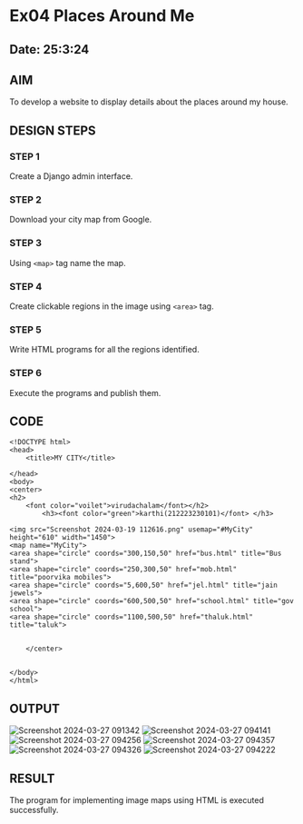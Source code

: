 # Ex04 Places Around Me
## Date: 25:3:24

## AIM
To develop a website to display details about the places around my house.

## DESIGN STEPS

### STEP 1
Create a Django admin interface.

### STEP 2
Download your city map from Google.

### STEP 3
Using ```<map>``` tag name the map.

### STEP 4
Create clickable regions in the image using ```<area>``` tag.

### STEP 5
Write HTML programs for all the regions identified.

### STEP 6
Execute the programs and publish them.

## CODE
```
<!DOCTYPE html>
<head>
    <title>MY CITY</title>

</head>
<body>
<center>
<h2>
    <font color="voilet">virudachalam</font></h2>
        <h3><font color="green">karthi(212223230101)</font> </h3>
  
<img src="Screenshot 2024-03-19 112616.png" usemap="#MyCity" height="610" width="1450">
<map name="MyCity">
<area shape="circle" coords="300,150,50" href="bus.html" title="Bus stand">
<area shape="circle" coords="250,300,50" href="mob.html" title="poorvika mobiles">
<area shape="circle" coords="5,600,50" href="jel.html" title="jain jewels">
<area shape="circle" coords="600,500,50" href="school.html" title="gov school">
<area shape="circle" coords="1100,500,50" href="thaluk.html" title="taluk">


    </center>


</body>
</html>
```



## OUTPUT
![Screenshot 2024-03-27 091342](https://github.com/Karthi051/NearMe/assets/148327224/dcfad6e7-ea18-47f7-bf0c-ab8f1539cd4b)
![Screenshot 2024-03-27 094141](https://github.com/Karthi051/NearMe/assets/148327224/76412ee0-4761-49d1-8540-adf340a5b3a4)
![Screenshot 2024-03-27 094256](https://github.com/Karthi051/NearMe/assets/148327224/c2581926-f9d6-477e-9055-008019e2121a)
![Screenshot 2024-03-27 094357](https://github.com/Karthi051/NearMe/assets/148327224/0ce17591-e67f-46c8-b84b-f96b3695bd38)
![Screenshot 2024-03-27 094326](https://github.com/Karthi051/NearMe/assets/148327224/e847f35f-8481-4c26-868d-6c35f9bb4be6)
![Screenshot 2024-03-27 094222](https://github.com/Karthi051/NearMe/assets/148327224/95f4bafb-ce02-4dc9-8b38-4a8837e2d9d4)













## RESULT
The program for implementing image maps using HTML is executed successfully.
